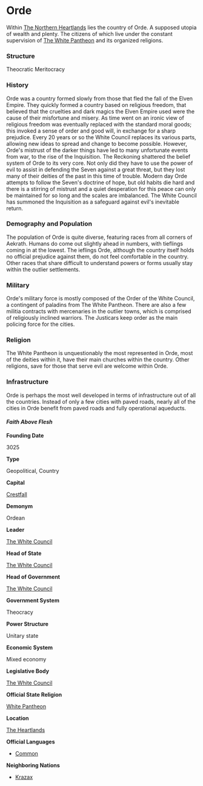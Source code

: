 Orde
====

Within [The Northern Heartlands](/w/Ecaros-xohoo/a/the-northern-heartlands-location) lies the country of Orde. A supposed utopia of wealth and plenty. The citizens of which live under the constant supervision of [The White Pantheon](/w/Ecaros-xohoo/a/white-pantheon-article) and its organized religions.

### Structure

Theocratic Meritocracy

### History

Orde was a country formed slowly from those that fled the fall of the Elven Empire. They quickly formed a country based on religious freedom, that believed that the cruelties and dark magics the Elven Empire used were the cause of their misfortune and misery. As time went on an ironic view of religious freedom was eventually replaced with the standard moral goods; this invoked a sense of order and good will, in exchange for a sharp prejudice. Every 20 years or so the White Council replaces its various parts, allowing new ideas to spread and change to become possible. However, Orde's mistrust of the darker things have led to many unfortunate events from war, to the rise of the Inquisition. The Reckoning shattered the belief system of Orde to its very core. Not only did they have to use the power of evil to assist in defending the Seven against a great threat, but they lost many of their deities of the past in this time of trouble. Modern day Orde attempts to follow the Seven's doctrine of hope, but old habits die hard and there is a stirring of mistrust and a quiet desperation for this peace can only be maintained for so long and the scales are imbalanced. The White Council has summoned the Inquisition as a safeguard against evil's inevitable return.

### Demography and Population

The population of Orde is quite diverse, featuring races from all corners of Aekrath. Humans do come out slightly ahead in numbers, with tieflings coming in at the lowest. The ieflings Orde, although the country itself holds no official prejudice against them, do not feel comfortable in the country. Other races that share difficult to understand powers or forms usually stay within the outlier settlements.

### Military

Orde's military force is mostly composed of the Order of the White Council, a contingent of paladins from The White Pantheon. There are also a few militia contracts with mercenaries in the outlier towns, which is comprised of religiously inclined warriors. The Justicars keep order as the main policing force for the cities.

### Religion

The White Pantheon is unquestionably the most represented in Orde, most of the deities within it, have their main churches within the country. Other religions, save for those that serve evil are welcome within Orde.

### Infrastructure

Orde is perhaps the most well developed in terms of infrastructure out of all the countries. Instead of only a few cities with paved roads, nearly all of the cities in Orde benefit from paved roads and fully operational aqueducts.

#### _Faith Above Flesh_

**Founding Date**

3025

**Type**

Geopolitical, Country

**Capital**

[Crestfall](/w/Ecaros-xohoo/a/crestfall-settlement)

**Demonym**

Ordean

**Leader**

[The White Council](/w/Ecaros-xohoo/a/the-white-council-person)

**Head of State**

[The White Council](/w/Ecaros-xohoo/a/the-white-council-person)

**Head of Government**

[The White Council](/w/Ecaros-xohoo/a/the-white-council-person)

**Government System**

Theocracy

**Power Structure**

Unitary state

**Economic System**

Mixed economy

**Legislative Body**

[The White Council](/w/Ecaros-xohoo/a/the-white-council-person)

**Official State Religion**

[White Pantheon](/w/Ecaros-xohoo/a/white-pantheon-article)

**Location**

[The Heartlands](/w/Ecaros-xohoo/a/the-northern-heartlands-location)

**Official Languages**

* [Common](/w/Ecaros-xohoo/a/common-article)

**Neighboring Nations**

* [Krazax](/w/Ecaros-xohoo/a/krazax-organization)
